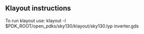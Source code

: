 
## Klayout instructions
To run klayout use: klayout -l $PDK_ROOT/open_pdks/sky130/klayout/sky130.lyp inverter.gds 
